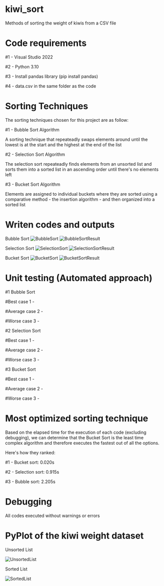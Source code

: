 # kiwi_sort
Methods of sorting the weight of kiwis from a CSV file

# Code requirements
#1 - Visual Studio 2022

#2 - Python 3.10

#3 - Install pandas library (pip install pandas)

#4 - data.csv in the same folder as the code

# Sorting Techniques
The sorting techniques chosen for this project are as follow:

#1 - Bubble Sort Algorithm

A sorting technique that repeateadly swaps elements around until the lowest is at the start and the highest at the end of the list

#2 - Selection Sort Algorithm

The selection sort repeateadly finds elements from an unsorted list and sorts them into a sorted list in an ascending order until there's no elements left

#3 - Bucket Sort Algorithm

Elements are assigned to individual buckets where they are sorted using a comparative method - the insertion algorithm - and then organized into a sorted list

# Writen codes and outputs

Bubble Sort
![BubbleSort](https://user-images.githubusercontent.com/110004264/181662248-5d7b331f-2de4-4a61-93c6-513eedad8625.png)
![BubbleSortResult](https://user-images.githubusercontent.com/110004264/181662262-5ac671d0-e70d-49ef-ac96-aa1d4f9911dc.png)

Selection Sort
![SelectionSort](https://user-images.githubusercontent.com/110004264/181662287-dc638853-3765-4090-b735-49d1119fa922.png)
![SelectionSortResult](https://user-images.githubusercontent.com/110004264/181662293-1dee4252-2cef-423e-b1bb-b896c071f96f.png)

Bucket Sort
![BucketSort](https://user-images.githubusercontent.com/110004264/181662306-c20d26b3-26de-4668-8222-05e422952f80.png)
![BucketSortResult](https://user-images.githubusercontent.com/110004264/181662323-ac2a408a-5827-41a5-b7ba-ca17af45e52b.png)


# Unit testing (Automated approach)

#1 Bubble Sort

#Best case 1 -

#Average case 2 -

#Worse case 3 -

#2 Selection Sort

#Best case 1 -

#Average case 2 -

#Worse case 3 -

#3 Bucket Sort

#Best case 1 -

#Average case 2 -

#Worse case 3 -

# Most optimized sorting technique

Based on the elapsed time for the execution of each code (excluding debugging), we can determine that the Bucket Sort is the least time complex algorithm and therefore executes the fastest out of all the options.

Here's how they ranked:

#1 - Bucket sort: 0.020s

#2 - Selection sort: 0.915s

#3 - Bubble sort: 2.205s

# Debugging

All codes executed without warnings or errors

# PyPlot of the kiwi weight dataset

Unsorted List

  ![UnsortedList](https://user-images.githubusercontent.com/110004264/181661994-559bf6ef-64a0-40f4-956a-58dde5ddebc6.png)
  
Sorted List  

![SortedList](https://user-images.githubusercontent.com/110004264/181662064-a2320159-ea15-4f1b-87aa-b43911521b1b.png)


  
